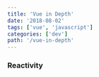 ```yaml
---
title: 'Vue in Depth'
date: '2018-08-02'
tags: ['vue', 'javascript']
categories: ['dev']
path: '/vue-in-depth'
---
```


### Reactivity

